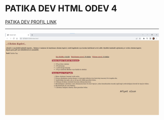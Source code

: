 # PATIKA DEV HTML ODEV 4
[PATIKA DEV PROFIL LINK](https://app.patika.dev/razumihin)

---

![Proje Görseli](/image/Yemek%20tarifi.jpg)



